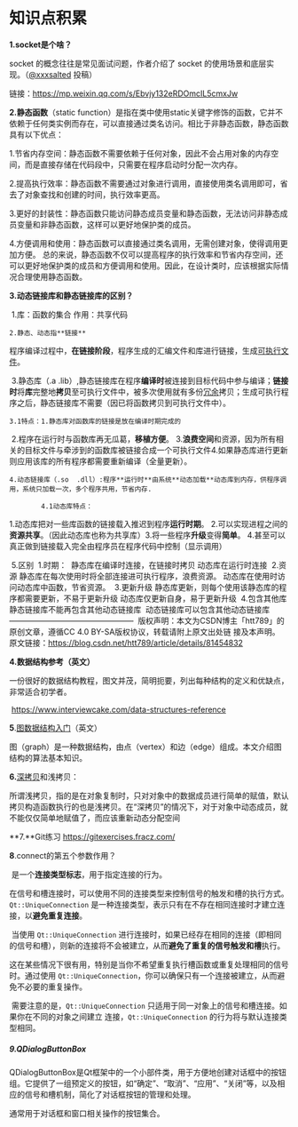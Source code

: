 # 知识点积累

**1.socket是个啥？**

socket 的概念往往是常见面试问题，作者介绍了 socket 的使用场景和底层实现。（[@xxxsalted](https://github.com/ruanyf/weekly/issues/3274) 投稿）

链接：https://mp.weixin.qq.com/s/Ebvjy132eRDOmcIL5cmxJw

**2.静态函数**（static function）是指在类中使用static关键字修饰的函数，它并不依赖于任何类实例而存在，可以直接通过类名访问。相比于非静态函数，静态函数具有以下优点：



​	1.节省内存空间：静态函数不需要依赖于任何对象，因此不会占用对象的内存空间，而是直接存储在代码段中，只需要在程序启动时分配一次内存。

​	2.提高执行效率：静态函数不需要通过对象进行调用，直接使用类名调用即可，省去了对象查找和创建的时间，执行效率更高。

​	3.更好的封装性：静态函数只能访问静态成员变量和静态函数，无法访问非静态成员变量和非静态函数，这样可以更好地保护类的成员。

​	4.方便调用和使用：静态函数可以直接通过类名调用，无需创建对象，使得调用更加方便。 总的来说，静态函数不仅可以提高程序的执行效率和节省内存空间，还可以更好地保护类的成员和方便调用和使用。因此，在设计类时，应该根据实际情况合理使用静态函数。

**3.动态链接库和静态链接库的区别？**

​	1.库：函数的集合  作用：共享代码

	2.静态、动态指**链接**

程序编译过程中，**在链接阶段**，程序生成的汇编文件和库进行链接，生成[可执行文件](https://so.csdn.net/so/search?q=可执行文件&spm=1001.2101.3001.7020)。

​	3.静态库（.a .lib）,静态链接库在程序**编译时**被连接到目标代码中参与编译；**链接时**将**库**完整地**拷贝**至可执行文件中，被多次使用就有多份[冗余](https://so.csdn.net/so/search?q=冗余&spm=1001.2101.3001.7020)拷贝；生成可执行程序之后，静态链接库不需要（因已将函数拷贝到可执行文件中）。

	3.1特点：1.静态库对函数库的链接是放在编译时期完成的
​					2.程序在运行时与函数库再无瓜葛，**移植方便**。
​					3.**浪费空间**和资源，因为所有相关的目标文件与牵涉到的函数库被链接合成一个可执行文件
​					4.如果静态库进行更新则应用该库的所有程序都需要重新编译（全量更新）。



 	4.动态链接库（.so  .dll）:程序**运行时**由系统**动态加载**动态库到内存，供程序调用，系统只加载一次，多个程序共用，节省内存.
 	
 			4.1动态库特点：
​						1.动态库把对一些库函数的链接载入推迟到程序**运行时期**。
​						2.可以实现进程之间的**资源共享**。（因此动态库也称为共享库）
​						3.将一些程序**升级**变得**简单**。
​						4.甚至可以真正做到链接载入完全由程序员在程序代码中控制（显示调用）

​	5.区别
​			1.时期：
​			静态库在编译时连接，在链接时拷贝
​			动态库在运行时连接
​			2.资源
​			静态库在每次使用时将全部连接进可执行程序，浪费资源。
​			动态库在使用时访问动态库中函数，节省资源。
​			3.更新升级
​			静态库更新，则每个使用该静态库的程序都需要更新，不易于更新升级
​			动态库仅更新自身，易于更新升级
​			4.包含其他库
​			静态链接库不能再包含其他动态链接库
​			动态链接库可以包含其他动态链接库
​				————————————————
​			版权声明：本文为CSDN博主「htt789」的原创文章，遵循CC 4.0 BY-SA版权协议，转载请附上原文出处链			接及本声明。
​			原文链接：https://blog.csdn.net/htt789/article/details/81454832

**4.数据结构参考（英文）**

​	一份很好的数据结构教程，图文并茂，简明扼要，列出每种结构的定义和优缺点，非常适合初学者。

​	https://www.interviewcake.com/data-structures-reference

**5**.[图数据结构入门](https://adrianmejia.com/blog/2018/05/14/data-structures-for-beginners-graphs-time-complexity-tutorial/)（英文）

​	图（graph）是一种数据结构，由点（vertex）和边（edge）组成。本文介绍图结构的算法基本知识。

**6.**[深拷贝](https://so.csdn.net/so/search?q=深拷贝&spm=1001.2101.3001.7020)和浅拷贝：

所谓浅拷贝，指的是在对象复制时，只对对象中的数据成员进行简单的赋值，默认拷贝构造函数执行的也是浅拷贝。在“深拷贝”的情况下，对于对象中动态成员，就不能仅仅简单地赋值了，而应该重新动态分配空间

**7.**Git练习    https://gitexercises.fracz.com/

**8**.connect的第五个参数作用？

​	是一个**连接类型标志**，用于指定连接的行为。

​	在信号和槽连接时，可以使用不同的连接类型来控制信号的触发和槽的执行方式。`Qt::UniqueConnection` 是一种连接类型，表示只有在不存在相同连接时才建立连接，以**避免重复连接**。

​	当使用 `Qt::UniqueConnection` 进行连接时，如果已经存在相同的连接（即相同的信号和槽），则新的连接将不会被建立，从而**避免了重复的信号触发和槽**执行。

​	这在某些情况下很有用，特别是当你不希望重复执行槽函数或重复处理相同的信号时。通过使用 		`Qt::UniqueConnection`，你可以确保只有一个连接被建立，从而避免不必要的重复操作。

​	需要注意的是，`Qt::UniqueConnection` 只适用于同一对象上的信号和槽连接。如果你在不同的对象之间建立	连接，`Qt::UniqueConnection` 的行为将与默认连接类型相同。

##### 9.QDialogButtonBox

QDialogButtonBox是Qt框架中的一个小部件类，用于方便地创建对话框中的按钮组。它提供了一组预定义的按钮，如“确定”、“取消”、“应用”、“关闭”等，以及相应的信号和槽机制，简化了对话框按钮的管理和处理。

通常用于对话框和窗口相关操作的按钮集合。
